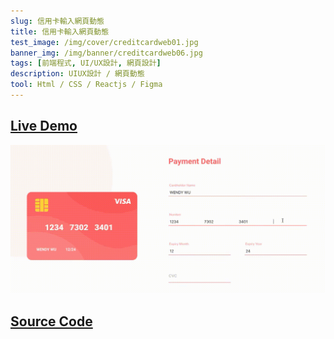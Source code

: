 ```yaml
---
slug: 信用卡輸入網頁動態
title: 信用卡輸入網頁動態
test_image: /img/cover/creditcardweb01.jpg
banner_img: /img/banner/creditcardweb06.jpg
tags: [前端程式, UI/UX設計, 網頁設計]
description: UIUX設計 / 網頁動態
tool: Html / CSS / Reactjs / Figma
---
```


## [Live Demo](https://wendy60113.github.io/web_payment/)

![credit gif](./01.gif)

## [Source Code](https://github.com/wendy60113/web_payment)
